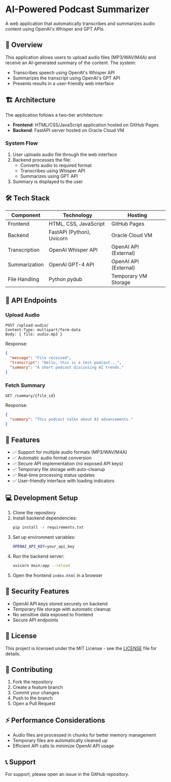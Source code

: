 # AI-Powered Podcast Summarizer

A web application that automatically transcribes and summarizes audio content using OpenAI's Whisper and GPT APIs.

## 🎯 Overview

This application allows users to upload audio files (MP3/WAV/M4A) and receive an AI-generated summary of the content. The system:
- Transcribes speech using OpenAI's Whisper API
- Summarizes the transcript using OpenAI's GPT API
- Presents results in a user-friendly web interface

## 🏗️ Architecture

The application follows a two-tier architecture:

- **Frontend**: HTML/CSS/JavaScript application hosted on GitHub Pages
- **Backend**: FastAPI server hosted on Oracle Cloud VM

### System Flow
1. User uploads audio file through the web interface
2. Backend processes the file:
   - Converts audio to required format
   - Transcribes using Whisper API
   - Summarizes using GPT API
3. Summary is displayed to the user

## 🛠️ Tech Stack

| Component      | Technology                    | Hosting                |
|---------------|-------------------------------|------------------------|
| Frontend      | HTML, CSS, JavaScript         | GitHub Pages          |
| Backend       | FastAPI (Python), Uvicorn     | Oracle Cloud VM       |
| Transcription | OpenAI Whisper API            | OpenAI API (External) |
| Summarization | OpenAI GPT-4 API              | OpenAI API (External) |
| File Handling | Python pydub                  | Temporary VM Storage  |

## 🔌 API Endpoints

### Upload Audio
```http
POST /upload-audio/
Content-Type: multipart/form-data
Body: { file: audio.mp3 }
```

Response:
```json
{
  "message": "File received",
  "transcript": "Hello, this is a test podcast...",
  "summary": "A short podcast discussing AI trends."
}
```

### Fetch Summary
```http
GET /summary/{file_id}
```

Response:
```json
{
  "summary": "This podcast talks about AI advancements."
}
```

## 🚀 Features

- ✅ Support for multiple audio formats (MP3/WAV/M4A)
- ✅ Automatic audio format conversion
- ✅ Secure API implementation (no exposed API keys)
- ✅ Temporary file storage with auto-cleanup
- ✅ Real-time processing status updates
- ✅ User-friendly interface with loading indicators

## 💻 Development Setup

1. Clone the repository
2. Install backend dependencies:
   ```bash
   pip install -r requirements.txt
   ```
3. Set up environment variables:
   ```bash
   OPENAI_API_KEY=your_api_key
   ```
4. Run the backend server:
   ```bash
   uvicorn main:app --reload
   ```
5. Open the frontend `index.html` in a browser

## 🔐 Security Features

- OpenAI API keys stored securely on backend
- Temporary file storage with automatic cleanup
- No sensitive data exposed to frontend
- Secure API endpoints

## 📝 License

This project is licensed under the MIT License - see the [LICENSE](LICENSE) file for details.

## 🤝 Contributing

1. Fork the repository
2. Create a feature branch
3. Commit your changes
4. Push to the branch
5. Open a Pull Request

## ⚡ Performance Considerations

- Audio files are processed in chunks for better memory management
- Temporary files are automatically cleaned up
- Efficient API calls to minimize OpenAI API usage

## 📞 Support

For support, please open an issue in the GitHub repository. 